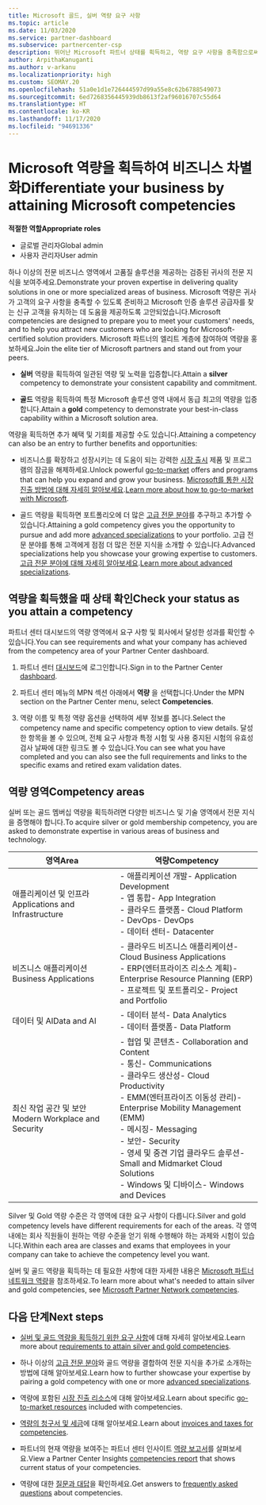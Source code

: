 ```yaml
---
title: Microsoft 골드, 실버 역량 요구 사항
ms.topic: article
ms.date: 11/03/2020
ms.service: partner-dashboard
ms.subservice: partnercenter-csp
description: 뛰어난 Microsoft 파트너 상태를 획득하고, 역량 요구 사항을 충족함으로써 새 고객을 유치하여 골드 및 실버 멤버십 수준을 획득하는 방법을 알아봅니다.
author: ArpithaKanuganti
ms.author: v-arkanu
ms.localizationpriority: high
ms.custom: SEOMAY.20
ms.openlocfilehash: 51a0e1d1e726444597d99a55e8c62b6788549073
ms.sourcegitcommit: 6ed7268356445939db8613f2af96016707c55d64
ms.translationtype: HT
ms.contentlocale: ko-KR
ms.lasthandoff: 11/17/2020
ms.locfileid: "94691336"
---
```

# <a name="differentiate-your-business-by-attaining-microsoft-competencies"></a><span data-ttu-id="cc16f-103">Microsoft 역량을 획득하여 비즈니스 차별화</span><span class="sxs-lookup"><span data-stu-id="cc16f-103">Differentiate your business by attaining Microsoft competencies</span></span>

<span data-ttu-id="cc16f-104">**적절한 역할**</span><span class="sxs-lookup"><span data-stu-id="cc16f-104">**Appropriate roles**</span></span>
- <span data-ttu-id="cc16f-105">글로벌 관리자</span><span class="sxs-lookup"><span data-stu-id="cc16f-105">Global admin</span></span>
- <span data-ttu-id="cc16f-106">사용자 관리자</span><span class="sxs-lookup"><span data-stu-id="cc16f-106">User admin</span></span>

<span data-ttu-id="cc16f-107">하나 이상의 전문 비즈니스 영역에서 고품질 솔루션을 제공하는 검증된 귀사의 전문 지식을 보여주세요.</span><span class="sxs-lookup"><span data-stu-id="cc16f-107">Demonstrate your proven expertise in delivering quality solutions in one or more specialized areas of business.</span></span> <span data-ttu-id="cc16f-108">Microsoft 역량은 귀사가 고객의 요구 사항을 충족할 수 있도록 준비하고 Microsoft 인증 솔루션 공급자를 찾는 신규 고객을 유치하는 데 도움을 제공하도록 고안되었습니다.</span><span class="sxs-lookup"><span data-stu-id="cc16f-108">Microsoft competencies are designed to prepare you to meet your customers' needs, and to help you attract new customers who are looking for Microsoft-certified solution providers.</span></span> <span data-ttu-id="cc16f-109">Microsoft 파트너의 엘리트 계층에 참여하여 역량을 홍보하세요.</span><span class="sxs-lookup"><span data-stu-id="cc16f-109">Join the elite tier of Microsoft partners and stand out from your peers.</span></span>

- <span data-ttu-id="cc16f-110">**실버** 역량을 획득하여 일관된 역량 및 노력을 입증합니다.</span><span class="sxs-lookup"><span data-stu-id="cc16f-110">Attain a **silver** competency to demonstrate your consistent capability and commitment.</span></span>

- <span data-ttu-id="cc16f-111">**골드** 역량을 획득하여 특정 Microsoft 솔루션 영역 내에서 동급 최고의 역량을 입증합니다.</span><span class="sxs-lookup"><span data-stu-id="cc16f-111">Attain a **gold** competency to demonstrate your best-in-class capability within a Microsoft solution area.</span></span>

<span data-ttu-id="cc16f-112">역량을 획득하면 추가 혜택 및 기회를 제공할 수도 있습니다.</span><span class="sxs-lookup"><span data-stu-id="cc16f-112">Attaining a competency can also be an entry to further benefits and opportunities:</span></span>

- <span data-ttu-id="cc16f-113">비즈니스를 확장하고 성장시키는 데 도움이 되는 강력한 [시장 출시](mpn-learn-about-go-to-market-benefits.md) 제품 및 프로그램의 잠금을 해제하세요.</span><span class="sxs-lookup"><span data-stu-id="cc16f-113">Unlock powerful [go-to-market](mpn-learn-about-go-to-market-benefits.md) offers and programs that can help you expand and grow your business.</span></span> <span data-ttu-id="cc16f-114">[Microsoft를 통한 시장 진출 방법에 대해 자세히 알아보세요](https://partner.microsoft.com/solutions/go-to-market).</span><span class="sxs-lookup"><span data-stu-id="cc16f-114">[Learn more about how to go-to-market with Microsoft](https://partner.microsoft.com/solutions/go-to-market).</span></span>

- <span data-ttu-id="cc16f-115">골드 역량을 획득하면 포트폴리오에 더 많은 [고급 전문 분야](advanced-specializations.md)를 추구하고 추가할 수 있습니다.</span><span class="sxs-lookup"><span data-stu-id="cc16f-115">Attaining a gold competency gives you the opportunity to pursue and add more [advanced specializations](advanced-specializations.md) to your portfolio.</span></span> <span data-ttu-id="cc16f-116">고급 전문 분야를 통해 고객에게 점점 더 많은 전문 지식을 소개할 수 있습니다.</span><span class="sxs-lookup"><span data-stu-id="cc16f-116">Advanced specializations help you showcase your growing expertise to customers.</span></span> <span data-ttu-id="cc16f-117">[고급 전문 분야에 대해 자세히 알아보세요](https://partner.microsoft.com/membership/advanced-specialization).</span><span class="sxs-lookup"><span data-stu-id="cc16f-117">[Learn more about advanced specializations](https://partner.microsoft.com/membership/advanced-specialization).</span></span>

## <a name="check-your-status-as-you-attain-a-competency"></a><span data-ttu-id="cc16f-118">역량을 획득했을 때 상태 확인</span><span class="sxs-lookup"><span data-stu-id="cc16f-118">Check your status as you attain a competency</span></span>

<span data-ttu-id="cc16f-119">파트너 센터 대시보드의 역량 영역에서 요구 사항 및 회사에서 달성한 성과를 확인할 수 있습니다.</span><span class="sxs-lookup"><span data-stu-id="cc16f-119">You can see requirements and what your company has achieved from the competency area of your Partner Center dashboard.</span></span>

1. <span data-ttu-id="cc16f-120">파트너 센터 [대시보드](https://partner.microsoft.com/dashboard/home)에 로그인합니다.</span><span class="sxs-lookup"><span data-stu-id="cc16f-120">Sign in to the Partner Center [dashboard](https://partner.microsoft.com/dashboard/home).</span></span>

2. <span data-ttu-id="cc16f-121">파트너 센터 메뉴의 MPN 섹션 아래에서 **역량** 을 선택합니다.</span><span class="sxs-lookup"><span data-stu-id="cc16f-121">Under the MPN section on the Partner Center menu, select **Competencies**.</span></span>

3. <span data-ttu-id="cc16f-122">역량 이름 및 특정 역량 옵션을 선택하여 세부 정보를 봅니다.</span><span class="sxs-lookup"><span data-stu-id="cc16f-122">Select the competency name and specific competency option to view details.</span></span> <span data-ttu-id="cc16f-123">달성한 항목을 볼 수 있으며, 전체 요구 사항과 특정 시험 및 사용 중지된 시험의 유효성 검사 날짜에 대한 링크도 볼 수 있습니다.</span><span class="sxs-lookup"><span data-stu-id="cc16f-123">You can see what you have completed and you can also see the full requirements and links to the specific exams and retired exam validation dates.</span></span>

## <a name="competency-areas"></a><span data-ttu-id="cc16f-124">역량 영역</span><span class="sxs-lookup"><span data-stu-id="cc16f-124">Competency areas</span></span>

<span data-ttu-id="cc16f-125">실버 또는 골드 멤버십 역량을 획득하려면 다양한 비즈니스 및 기술 영역에서 전문 지식을 증명해야 합니다.</span><span class="sxs-lookup"><span data-stu-id="cc16f-125">To acquire silver or gold membership competency, you are asked to demonstrate expertise in various areas of business and technology.</span></span>

|<span data-ttu-id="cc16f-126">**영역**</span><span class="sxs-lookup"><span data-stu-id="cc16f-126">**Area**</span></span>            |<span data-ttu-id="cc16f-127">**역량**</span><span class="sxs-lookup"><span data-stu-id="cc16f-127">**Competency**</span></span>                    |
|--------------------|--------------------------------|
|<span data-ttu-id="cc16f-128">애플리케이션 및 인프라</span><span class="sxs-lookup"><span data-stu-id="cc16f-128">Applications and Infrastructure</span></span>| <span data-ttu-id="cc16f-129">- 애플리케이션 개발</span><span class="sxs-lookup"><span data-stu-id="cc16f-129">- Application Development</span></span><br/> <span data-ttu-id="cc16f-130">- 앱 통합</span><span class="sxs-lookup"><span data-stu-id="cc16f-130">- App Integration</span></span><br/> <span data-ttu-id="cc16f-131">- 클라우드 플랫폼</span><span class="sxs-lookup"><span data-stu-id="cc16f-131">- Cloud Platform</span></span><br/> <span data-ttu-id="cc16f-132">- DevOps</span><span class="sxs-lookup"><span data-stu-id="cc16f-132">- DevOps</span></span><br/> <span data-ttu-id="cc16f-133">- 데이터 센터</span><span class="sxs-lookup"><span data-stu-id="cc16f-133">- Datacenter</span></span> |
|<span data-ttu-id="cc16f-134">비즈니스 애플리케이션</span><span class="sxs-lookup"><span data-stu-id="cc16f-134">Business Applications</span></span> | <span data-ttu-id="cc16f-135">- 클라우드 비즈니스 애플리케이션</span><span class="sxs-lookup"><span data-stu-id="cc16f-135">- Cloud Business Applications</span></span></br> <span data-ttu-id="cc16f-136">- ERP(엔터프라이즈 리소스 계획)</span><span class="sxs-lookup"><span data-stu-id="cc16f-136">- Enterprise Resource Planning (ERP)</span></span></br> <span data-ttu-id="cc16f-137">- 프로젝트 및 포트폴리오</span><span class="sxs-lookup"><span data-stu-id="cc16f-137">- Project and Portfolio</span></span> |
|<span data-ttu-id="cc16f-138">데이터 및 AI</span><span class="sxs-lookup"><span data-stu-id="cc16f-138">Data and AI</span></span>| <span data-ttu-id="cc16f-139">- 데이터 분석</span><span class="sxs-lookup"><span data-stu-id="cc16f-139">- Data Analytics</span></span><br/> <span data-ttu-id="cc16f-140">- 데이터 플랫폼</span><span class="sxs-lookup"><span data-stu-id="cc16f-140">- Data Platform</span></span> |
|<span data-ttu-id="cc16f-141">최신 작업 공간 및 보안</span><span class="sxs-lookup"><span data-stu-id="cc16f-141">Modern Workplace and Security</span></span> | <span data-ttu-id="cc16f-142">- 협업 및 콘텐츠</span><span class="sxs-lookup"><span data-stu-id="cc16f-142">- Collaboration and Content</span></span><br/> <span data-ttu-id="cc16f-143">- 통신</span><span class="sxs-lookup"><span data-stu-id="cc16f-143">- Communications</span></span><br/> <span data-ttu-id="cc16f-144">- 클라우드 생산성</span><span class="sxs-lookup"><span data-stu-id="cc16f-144">- Cloud Productivity</span></span><br/> <span data-ttu-id="cc16f-145">- EMM(엔터프라이즈 이동성 관리)</span><span class="sxs-lookup"><span data-stu-id="cc16f-145">- Enterprise Mobility Management (EMM)</span></span><br/> <span data-ttu-id="cc16f-146">- 메시징</span><span class="sxs-lookup"><span data-stu-id="cc16f-146">- Messaging</span></span><br/> <span data-ttu-id="cc16f-147">- 보안</span><span class="sxs-lookup"><span data-stu-id="cc16f-147">- Security</span></span><br/> <span data-ttu-id="cc16f-148">- 영세 및 중견 기업 클라우드 솔루션</span><span class="sxs-lookup"><span data-stu-id="cc16f-148">- Small and Midmarket Cloud Solutions</span></span><br/> <span data-ttu-id="cc16f-149">- Windows 및 디바이스</span><span class="sxs-lookup"><span data-stu-id="cc16f-149">- Windows and Devices</span></span> |

<span data-ttu-id="cc16f-150">Silver 및 Gold 역량 수준은 각 영역에 대한 요구 사항이 다릅니다.</span><span class="sxs-lookup"><span data-stu-id="cc16f-150">Silver and gold competency levels have different requirements for each of the areas.</span></span> <span data-ttu-id="cc16f-151">각 영역 내에는 회사 직원들이 원하는 역량 수준을 얻기 위해 수행해야 하는 과제와 시험이 있습니다.</span><span class="sxs-lookup"><span data-stu-id="cc16f-151">Within each area are classes and exams that employees in your company can take to achieve the competency level you want.</span></span> 

<span data-ttu-id="cc16f-152">실버 및 골드 역량을 획득하는 데 필요한 사항에 대한 자세한 내용은 [Microsoft 파트너 네트워크 역량](https://partner.microsoft.com/membership/competencies)을 참조하세요.</span><span class="sxs-lookup"><span data-stu-id="cc16f-152">To learn more about what's needed to attain silver and gold competencies, see [Microsoft Partner Network competencies](https://partner.microsoft.com/membership/competencies).</span></span>

## <a name="next-steps"></a><span data-ttu-id="cc16f-153">다음 단계</span><span class="sxs-lookup"><span data-stu-id="cc16f-153">Next steps</span></span>

- <span data-ttu-id="cc16f-154">[실버 및 골드 역량을 획득하기 위한 요구 사항](https://partner.microsoft.com/membership/competencies)에 대해 자세히 알아보세요.</span><span class="sxs-lookup"><span data-stu-id="cc16f-154">Learn more about [requirements to attain silver and gold competencies](https://partner.microsoft.com/membership/competencies).</span></span>

- <span data-ttu-id="cc16f-155">하나 이상의 [고급 전문 분야](advanced-specializations.md)와 골드 역량을 결합하여 전문 지식을 추가로 소개하는 방법에 대해 알아보세요.</span><span class="sxs-lookup"><span data-stu-id="cc16f-155">Learn how to further showcase your expertise by pairing a gold competency with one or more [advanced specializations](advanced-specializations.md).</span></span>

- <span data-ttu-id="cc16f-156">역량에 포함된 [시장 진출 리소스](mpn-learn-about-go-to-market-benefits.md)에 대해 알아보세요.</span><span class="sxs-lookup"><span data-stu-id="cc16f-156">Learn about specific [go-to-market resources](mpn-learn-about-go-to-market-benefits.md) included with competencies.</span></span>

- <span data-ttu-id="cc16f-157">[역량의 청구서 및 세금](mpn-view-print-maps-invoice.md)에 대해 알아보세요.</span><span class="sxs-lookup"><span data-stu-id="cc16f-157">Learn about [invoices and taxes for competencies](mpn-view-print-maps-invoice.md).</span></span>

- <span data-ttu-id="cc16f-158">파트너의 현재 역량을 보여주는 파트너 센터 인사이트 [역량 보고서](pci-competencies-report.md)를 살펴보세요.</span><span class="sxs-lookup"><span data-stu-id="cc16f-158">View a Partner Center Insights [competencies report](pci-competencies-report.md) that shows current status of your competencies.</span></span>

- <span data-ttu-id="cc16f-159">역량에 대한 [질문과 대답](competencies-faq.md)을 확인하세요.</span><span class="sxs-lookup"><span data-stu-id="cc16f-159">Get answers to [frequently asked questions](competencies-faq.md) about competencies.</span></span>
